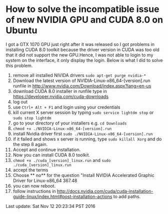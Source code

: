 # How to solve the incompatible issue of new NVIDIA GPU and CUDA 8.0 on Ubuntu
I got a GTX 1070 GPU just right after it was released so I got problems in installing CUDA 8.0 toolkit because the driver version in CUDA was too old that it did not support the new GPU.Hence, I was not able to login to my system on the interface, it only display the login. Below is what I did to solve this problem.


1. remove all installed NIVIDA drivers ```sudo apt-get purge nvidia-*```
2. Download the latest version of NVIDIA-Linux-x86_64-[version].run runfile in http://www.nvidia.com/Download/index.aspx?lang=en-us
2. download CUDA 8.0 installer in runfile type in https://developer.nvidia.com/cuda-downloads
3. log out
4. use ```Ctrl+ Alt + F1``` and login using your credentials
5. kill current X server session by typing ```sudo service lightdm stop``` or ```sudo stop lightdm```
6. go to your directory of your installers e.g. ```cd Downloads```
7. ```chmod +x ./NVIDIA-Linux-x86_64-[version].run```
8. install Nvidia driver first ```sudo ./NVIDIA-Linux-x86_64-[version].run```
9. if it failed and shows x server is running, type ```sudo killall Xorg``` and do the step 8 again. 
10. Accept and continue installation. 
11. Now you can install CUDA 8.0 toolkit.
12.  ```chmod +x ./cuda_[version]_linux.run``` and ```sudo ./cuda_[version]_linux.run```
13.  accept the terms 
14.  Choose ** no** for the question "Install NVIDIA Accelerated Graphic Driver for Linux-x86_64 367.48
15.  you can now reboot. 
15. follow instructions in http://docs.nvidia.com/cuda/cuda-installation-guide-linux/index.html#post-installation-actions to add paths.

Last update: Sat Nov 12 20:23:34 PST 2016